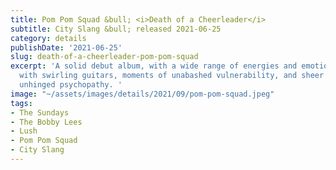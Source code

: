 ```yaml
---
title: Pom Pom Squad &bull; <i>Death of a Cheerleader</i>
subtitle: City Slang &bull; released 2021-06-25
category: details
publishDate: '2021-06-25'
slug: death-of-a-cheerleader-pom-pom-squad
excerpt: 'A solid debut album, with a wide range of energies and emotions,  filled
  with swirling guitars, moments of unabashed vulnerability, and sheer screeching
  unhinged psychopathy. '
image: "~/assets/images/details/2021/09/pom-pom-squad.jpeg"
tags:
- The Sundays
- The Bobby Lees
- Lush
- Pom Pom Squad
- City Slang
---
```


